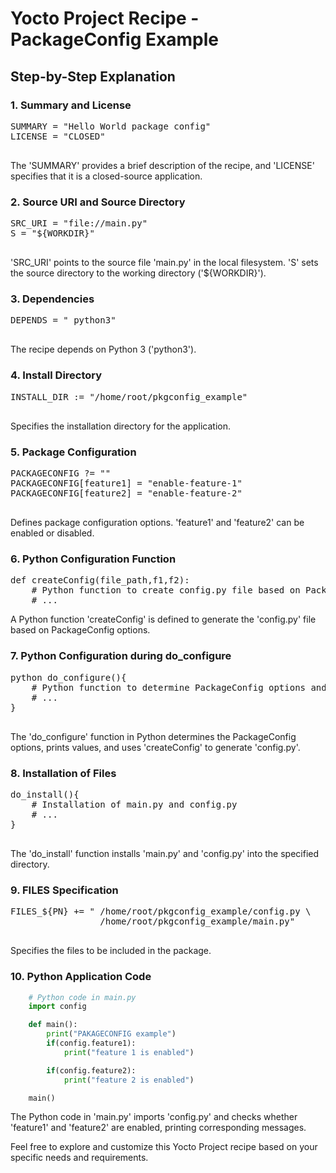 <h1>Yocto Project Recipe - PackageConfig Example</h1>

<h2>Step-by-Step Explanation</h2>

<h3>1. Summary and License</h3>

<pre>
SUMMARY = "Hello World package config"
LICENSE = "CLOSED"
    </pre>

<p>The 'SUMMARY' provides a brief description of the recipe, and 'LICENSE' specifies that it is a closed-source application.</p>

<h3>2. Source URI and Source Directory</h3>

<pre>
SRC_URI = "file://main.py"
S = "${WORKDIR}"
    </pre>

<p>'SRC_URI' points to the source file 'main.py' in the local filesystem. 'S' sets the source directory to the working directory ('${WORKDIR}').</p>

<h3>3. Dependencies</h3>

<pre>
DEPENDS = " python3"
    </pre>

<p>The recipe depends on Python 3 ('python3').</p>

<h3>4. Install Directory</h3>

<pre>
INSTALL_DIR := "/home/root/pkgconfig_example"
    </pre>

<p>Specifies the installation directory for the application.</p>

<h3>5. Package Configuration</h3>

<pre>
PACKAGECONFIG ?= ""
PACKAGECONFIG[feature1] = "enable-feature-1"
PACKAGECONFIG[feature2] = "enable-feature-2"
    </pre>

<p>Defines package configuration options. 'feature1' and 'feature2' can be enabled or disabled.</p>

<h3>6. Python Configuration Function</h3>

<pre>
def createConfig(file_path,f1,f2):
    # Python function to create config.py file based on PackageConfig options
    # ...
</pre>

<p>A Python function 'createConfig' is defined to generate the 'config.py' file based on PackageConfig options.</p>

<h3>7. Python Configuration during do_configure</h3>

<pre>
python do_configure(){
    # Python function to determine PackageConfig options and create config.py
    # ...
}
    </pre>

<p>The 'do_configure' function in Python determines the PackageConfig options, prints values, and uses 'createConfig' to generate 'config.py'.</p>

<h3>8. Installation of Files</h3>

<pre>
do_install(){
    # Installation of main.py and config.py
    # ...
}
    </pre>

<p>The 'do_install' function installs 'main.py' and 'config.py' into the specified directory.</p>

<h3>9. FILES Specification</h3>

<pre>
FILES_${PN} += " /home/root/pkgconfig_example/config.py \
                 /home/root/pkgconfig_example/main.py"
    </pre>

<p>Specifies the files to be included in the package.</p>

<h3>10. Python Application Code</h3>

```python
    # Python code in main.py
    import config

    def main():
        print("PAKAGECONFIG example")
        if(config.feature1):
            print("feature 1 is enabled")

        if(config.feature2):
            print("feature 2 is enabled")

    main()
```

<p>The Python code in 'main.py' imports 'config.py' and checks whether 'feature1' and 'feature2' are enabled, printing corresponding messages.</p>

<p>Feel free to explore and customize this Yocto Project recipe based on your specific needs and requirements.</p>
